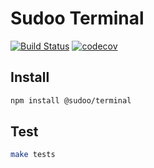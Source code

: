 # Sudoo Terminal

[![Build Status](https://travis-ci.org/SudoDotDog/Sudoo-Terminal.svg?branch=master)](https://travis-ci.org/SudoDotDog/Sudoo-Terminal)
[![codecov](https://codecov.io/gh/SudoDotDog/Sudoo-Terminal/branch/master/graph/badge.svg)](https://codecov.io/gh/SudoDotDog/Sudoo-Terminal)

## Install

```bash
npm install @sudoo/terminal
```

## Test

```bash
make tests
```
